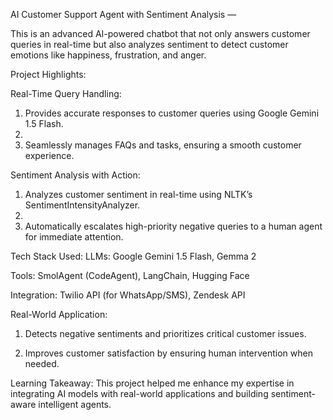 AI Customer Support Agent with Sentiment Analysis — 

This is an advanced AI-powered chatbot that not only answers customer queries in real-time but also analyzes sentiment to detect customer emotions like happiness, frustration, and anger.

Project Highlights:

Real-Time Query Handling:

1. Provides accurate responses to customer queries using Google Gemini 1.5 Flash.
2. 
3. Seamlessly manages FAQs and tasks, ensuring a smooth customer experience.

Sentiment Analysis with Action:
1. Analyzes customer sentiment in real-time using NLTK’s SentimentIntensityAnalyzer.
2. 
3. Automatically escalates high-priority negative queries to a human agent for immediate attention.

Tech Stack Used:
LLMs: Google Gemini 1.5 Flash, Gemma 2

Tools: SmolAgent (CodeAgent), LangChain, Hugging Face

Integration: Twilio API (for WhatsApp/SMS), Zendesk API

Real-World Application:
1. Detects negative sentiments and prioritizes critical customer issues.

2. Improves customer satisfaction by ensuring human intervention when needed.

Learning Takeaway:
This project helped me enhance my expertise in integrating AI models with real-world applications and building sentiment-aware intelligent agents.
